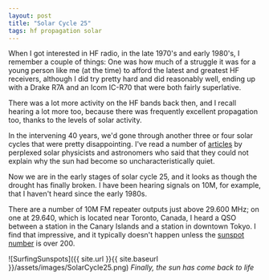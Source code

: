 ```yaml
---
layout: post
title: "Solar Cycle 25"
tags: hf propagation solar
---
```


When I got interested in HF radio, in the late 1970's and early
1980's, I remember a couple of things: One was how much of a struggle
it was for a young person like me (at the time) to afford the
latest and greatest HF receivers, although I did try pretty hard
and did reasonably well, ending up with a Drake R7A and an Icom IC-R70
that were both fairly superlative.

There was a lot more activity on the HF bands back then, and I recall
hearing a lot more too, because there was frequently excellent propagation
too, thanks to the levels of solar activity.

In the intervening 40 years, we'd gone through another three or four solar
cycles that were pretty disappointing. I've read a number of
[articles](https://astronomy.com/magazine/2019/08/why-has-the-sun-gone-quiet)
by perplexed solar physicists and astronomers who said that they could not
explain why the sun had become so uncharacteristically quiet.

Now we are in the early stages of solar cycle 25, and it looks as though
the drought has finally broken. I have been hearing signals on 10M, for example,
that I haven't heard since the early 1980s.

There are a number of 10M FM repeater outputs just above 29.600 MHz; on
one at 29.640, which is located near Toronto, Canada, I heard a QSO
between a station in the Canary Islands and a station in downtown Tokyo.
I find that impressive, and it typically doesn't happen unless the
[sunspot number](https://spaceweather.com/glossary/sunspotnumber.html)
is over 200.

![SurfingSunspots]({{ site.url }}{{ site.baseurl }}/assets/images/SolarCycle25.png)
*Finally, the sun has come back to life*




